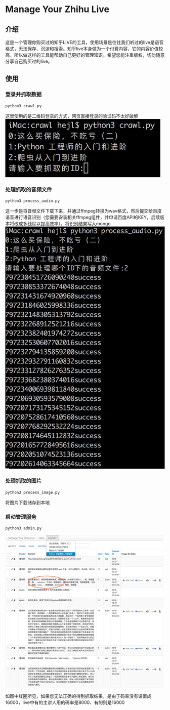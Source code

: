 # Manage Your Zhihu Live


## 介绍
这是一个管理你购买过的知乎LIVE的工具，使用场景是往往我们听过的live是语音格式，无法保存、沉淀和搜索。知乎live本身做为一个付费内容，它的内容价值较高，所以做这样的工具能帮助自己更好的管理知识。希望您能注重版权，切勿随意分享自己购买过的live。


## 使用

### 登录并抓取数据
```
python3 crawl.py
```
这里使用的是二维码登录的方式，网页直接登录的验证码不太好破解
![](ScreenShot/1.jpg)

### 处理抓取的音频文件
```
python3 process_audio.py
```
这一步是将音频文件下载下来，并通过ffmpeg转换为wav格式，然后提交给百度语音进行语音识别（您需要安装相关ffmpeg组件，并申请百度API的KEY，后续版本将改成多线程以提高效率），将识别结果写入mongo
![](ScreenShot/2.jpg)

### 处理抓取的图片
```
python3 process_image.py
```
将图片下载储存到本地

### 启动管理服务
```
python3 admin.py
```
![](ScreenShot/3.jpg)

如图中红圈所见，如果您无法正确的得到抓取结果，是由于码率没有设置成16000，live中有的主讲人用的码率是8000、有的则是16000
